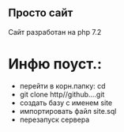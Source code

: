 ## Просто сайт
Сайт разработан на php 7.2



# Инфю поуст.:
- перейти в корн.папку: cd
- git clone http//github....git
- создать базу с именем site
- импортировать файл  site.sql
- перезапуск сервера




